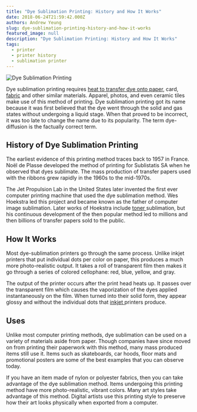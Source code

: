 ```yaml
---
title: "Dye Sublimation Printing: History and How It Works"
date: 2018-06-24T21:59:42.000Z
authors: Andrew Yeung
slug: dye-sublimation-printing-history-and-how-it-works
featured_image: null
description: "Dye Sublimation Printing: History and How It Works"
tags:
  - printer
  - printer history
  - sublimation printer
---
```

![Dye Sublimation Printing](/blog/images/archive/2018/06/Sublimation_Examples-300x210.jpg)

Dye sublimation printing requires [heat to transfer dye onto paper](https://www.comboink.com/paper/transfer-paper/transfer-paper-inkjet), card, [fabric](https://www.comboink.com/paper/printable-fabric/printable-fabric-cotton) and other similar materials. Apparel, photos, and even ceramic tiles make use of this method of printing. Dye sublimation printing got its name because it was first believed that the dye went through the solid and gas states without undergoing a liquid stage. When that proved to be incorrect, it was too late to change the name due to its popularity. The term dye-diffusion is the factually correct term.

## History of Dye Sublimation Printing

The earliest evidence of this printing method traces back to 1957 in France. Noël de Plasse developed the method of printing for Sublistatis SA when he observed that dyes sublimate. The mass production of transfer papers used with the ribbons grew rapidly in the 1960s to the mid-1970s.

The Jet Propulsion Lab in the United States later invented the first ever computer printing machine that used the dye sublimation method. Wes Hoekstra led this project and became known as the father of computer image sublimation. Later works of Hoekstra include [toner ](https://www.comboink.com/blog/difference-between-toner-and-inkjet-cartridges/)sublimation, but his continuous development of the then popular method led to millions and then billions of transfer papers sold to the public.

## How It Works

Most dye-sublimation printers go through the same process. Unlike inkjet printers that put individual dots per color on paper, this produces a much more photo-realistic output. It takes a roll of transparent film then makes it go through a series of colored cellophane: red, blue, yellow, and gray.

The output of the printer occurs after the print head heats up. It passes over the transparent film which causes the vaporization of the dyes applied instantaneously on the film. When turned into their solid form, they appear glossy and without the individual dots that [inkjet ](https://www.comboink.com/blog/buy-inkjet-cartridges/)printers produce.

## Uses

Unlike most computer printing methods, dye sublimation can be used on a variety of materials aside from paper. Though companies have since moved on from printing their paperwork with this method, many mass produced items still use it. Items such as skateboards, car hoods, floor mats and promotional posters are some of the best examples that you can observe today.

If you have an item made of nylon or polyester fabrics, then you can take advantage of the dye sublimation method. Items undergoing this printing method have more photo-realistic, vibrant colors. Many art styles take advantage of this method. Digital artists use this printing style to preserve how their art looks physically when exported from a computer.